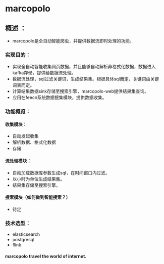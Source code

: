 # marcopolo
## 概述 ：
* marcopolo是全自动智能爬虫，并提供数据流即时处理的功能。
### 实现目的：
* 实现全自动智能收集网页数据，并且能够自动解析非格式化数据，数据进入kafka存储，提供给数据流处理。
* 数据流处理，sql过滤关键词，生成结果集。根据具体sql而定，关键词由关键词表而定。
* 计算结果数据sink存储至搜索引擎，marcopolo-web提供结果集查询。
* 应用在feecn系统数据搜集模块，提供数据收集。
### 功能概览：
#### 收集模块：
* 自动发起收集
* 解析数据、格式化数据
* 存储
#### 流处理模块：
* 自动加载数据库参数生成sql，在时间窗口内过滤。 
* 以小时为单位生成结果集。
* 结果集存储至搜索引擎。
#### 搜索模块（如何做到智能搜索？）
* 待定
### 技术选型：
* elasticsearch
* postgresql
* flink
#### marcopolo travel the world of internet.
